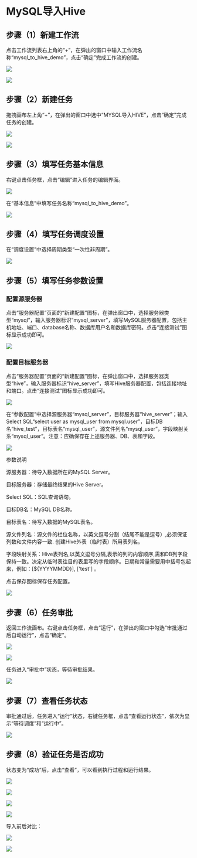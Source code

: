 # MySQL导入Hive

## 步骤（1）新建工作流

点击工作流列表右上角的“+”，在弹出的窗口中输入工作流名称“mysql\_to\_hive\_demo”，点击“确定”完成工作流的创建。

![](../../../.gitbook/assets/0daa1117cd3c1bcdc63752992bbd7582.png)

![](../../../.gitbook/assets/982be46c80ab299f69fab758128a923d.png)

## 步骤（2）新建任务

拖拽画布左上角“+”，在弹出的窗口中选中“MYSQL导入HIVE”，点击“确定”完成任务的创建。

![](../../../.gitbook/assets/e197fe27cba4e6d40c7d251aa401c910.png)

![](../../../.gitbook/assets/3c64c6139213f4b76258b7dc135ed614.png)

## 步骤（3）填写任务基本信息

右键点击任务框，点击“编辑”进入任务的编辑界面。

![](../../../.gitbook/assets/056a03003532d317bb19024a2ab7987a.png)

在“基本信息”中填写任务名称“mysql\_to\_hive\_demo”。

![](../../../.gitbook/assets/55eb25e2dc669bfb9291bfc5ddc8e56a.png)

## 步骤（4）填写任务调度设置

在“调度设置”中选择周期类型“一次性非周期”。

![](../../../.gitbook/assets/6bc0563a978bf38d4d7b3426a47e3c21.png)

## 步骤（5）填写任务参数设置

### 配置源服务器

点击“服务器配置”页面的“新建配置”图标，在弹出窗口中，选择服务器类型“mysql”，输入服务器标识“mysql\_server”，填写MySQL服务器配置，包括主机地址、端口、database名称、数据库用户名和数据库密码。点击“连接测试”图标显示成功即可。

![](../../../.gitbook/assets/6a7816235f548135de81b2ac204cf8b6.png)

### 配置目标服务器

点击“服务器配置”页面的“新建配置”图标，在弹出窗口中，选择服务器类型“hive”，输入服务器标识“hive\_server”，填写Hive服务器配置，包括连接地址和端口。点击“连接测试”图标显示成功即可。

![](../../../.gitbook/assets/ff40cfbb051f4e35ce1dfce005024a4d.png)

在“参数配置”中选择源服务器“mysql\_server”，目标服务器“hive\_server”；输入Select SQL“select user as mysql\_user from mysql.user”，目标DB名“hive\_test”，目标表名“mysql\_user”，源文件列名“mysql\_user”，字段映射关系“mysql\_user”。注意：应确保存在上述服务器、DB、表和字段。

![](../../../.gitbook/assets/f50a7dab6c703a462279d410d4e239f0.png)

参数说明

源服务器：待导入数据所在的MySQL Server。

目标服务器：存储最终结果的Hive Server。

Select SQL：SQL查询语句。

目标DB名：MySQL DB名称。

目标表名：待写入数据的MySQL表名。

源文件列名：源文件的栏位名称，以英文逗号分割（结尾不能是逗号）,必须保证列数和文件内容一致. 创建Hive外表（临时表）所用表列名。

字段映射关系：Hive表列名,以英文逗号分隔,表示的列的内容顺序,需和DB列字段保持一致。决定从临时表往目的表里写的字段顺序。日期和常量需要用中括号包起来，例如：\[${YYYYMMDD}\], \[\'test\'\] 。

点击保存图标保存任务配置。

![](../../../.gitbook/assets/0c4f7f3ebe47e189f5f88b30281ddb02.png)

## 步骤（6）任务审批

返回工作流画布。右键点击任务框，点击“运行”，在弹出的窗口中勾选“审批通过后自动运行”，点击“确定”。

![](../../../.gitbook/assets/8fb5e94da8c1530d69f4464ef061504d.png)

![](../../../.gitbook/assets/2066a07b46570aea3610f6e69b81d2e0.png)

任务进入“审批中”状态，等待审批结果。

![](../../../.gitbook/assets/f63744182286ebdda0b66ef24166cf1f.png)

## 步骤（7）查看任务状态

审批通过后，任务进入“运行”状态，右键任务框，点击“查看运行状态”，依次为显示“等待调度”和“运行中”。

![](../../../.gitbook/assets/6f5b37068a600d2b30662082e0c1d815.png)

## 步骤（8）验证任务是否成功

状态变为“成功”后，点击“查看”，可以看到执行过程和运行结果。

![](../../../.gitbook/assets/e243ad50bc11320e2e60354b2f184051.png)

![](../../../.gitbook/assets/53f913c07a311340d536d744f0b256bc.png)

![](../../../.gitbook/assets/f2148619241c09de42ef489adeac5bc8.png)

![](../../../.gitbook/assets/152cbcbd66cd5ddc802d08a5c28743a5.png)

导入前后对比：

![](../../../.gitbook/assets/c1aad89d67dd1aa18598359b3e1ab161.png)

![](../../../.gitbook/assets/50aeaa6669bfbc983277663db40238cf.png)

